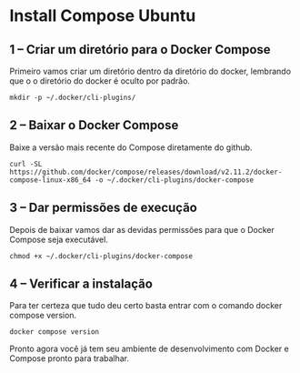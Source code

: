 # Install Compose Ubuntu

## 1 – Criar um diretório para o Docker Compose
Primeiro vamos criar um diretório dentro da diretório do docker, lembrando que o o diretório do docker é oculto por padrão.
```
mkdir -p ~/.docker/cli-plugins/
```
## 2 – Baixar o Docker Compose
Baixe a versão mais recente do Compose diretamente do github.
```
curl -SL https://github.com/docker/compose/releases/download/v2.11.2/docker-compose-linux-x86_64 -o ~/.docker/cli-plugins/docker-compose
```
## 3 – Dar permissões de execução
Depois de baixar vamos dar as devidas permissões para que o Docker Compose seja executável.
```
chmod +x ~/.docker/cli-plugins/docker-compose
```
## 4 – Verificar a instalação
Para ter certeza que tudo deu certo basta entrar com o comando docker compose version.
```
docker compose version
```
Pronto agora você já tem seu ambiente de desenvolvimento com Docker e Compose pronto para trabalhar.
